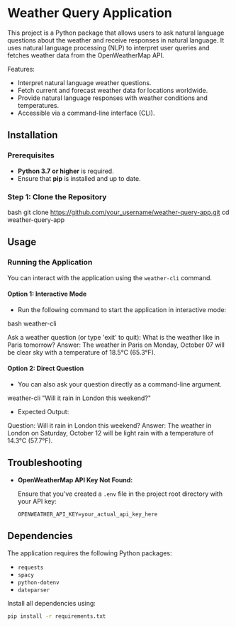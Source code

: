 # Weather Query Application

This project is a Python package that allows users to ask natural language questions about the weather and receive responses in natural language. It uses natural language processing (NLP) to interpret user queries and fetches weather data from the OpenWeatherMap API.

Features:

- Interpret natural language weather questions.
- Fetch current and forecast weather data for locations worldwide.
- Provide natural language responses with weather conditions and temperatures.
- Accessible via a command-line interface (CLI).

## Installation

### **Prerequisites**

- **Python 3.7 or higher** is required.
- Ensure that **pip** is installed and up to date.

### **Step 1: Clone the Repository**

bash
git clone https://github.com/your_username/weather-query-app.git
cd weather-query-app


## Usage

### **Running the Application**

You can interact with the application using the `weather-cli` command.

#### **Option 1: Interactive Mode**

- Run the following command to start the application in interactive mode:

bash
weather-cli

Ask a weather question (or type 'exit' to quit):
What is the weather like in Paris tomorrow?
Answer: The weather in Paris on Monday, October 07 will be clear sky with a temperature of 18.5°C (65.3°F).

#### **Option 2: Direct Question**

- You can also ask your question directly as a command-line argument.

weather-cli "Will it rain in London this weekend?"
 
- Expected Output:

Question: Will it rain in London this weekend?
Answer: The weather in London on Saturday, October 12 will be light rain with a temperature of 14.3°C (57.7°F).


## Troubleshooting

- **OpenWeatherMap API Key Not Found:**

  Ensure that you've created a `.env` file in the project root directory with your API key:

  ```dotenv
  OPENWEATHER_API_KEY=your_actual_api_key_here

## Dependencies

The application requires the following Python packages:

- `requests`
- `spacy`
- `python-dotenv`
- `dateparser`

Install all dependencies using:

```bash
pip install -r requirements.txt
